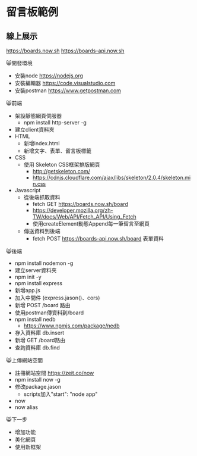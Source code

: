 # 留言板範例

## 線上展示
https://boards.now.sh
https://boards-api.now.sh

😸開發環境
+ 安裝node https://nodejs.org
+ 安裝編輯器 https://code.visualstudio.com
+ 安裝postman https://www.getpostman.com

😸前端
+ 架設靜態網頁伺服器
  + npm install http-server -g
+ 建立client資料夾
+ HTML
  + 新增index.html
  + 新增文字、表單、留言板標籤
+ CSS
  + 使用 Skeleton CSS框架排版網頁
    + http://getskeleton.com/
    + https://cdnjs.cloudflare.com/ajax/libs/skeleton/2.0.4/skeleton.min.css
+ Javascript
  + 從後端抓取資料
    + fetch GET https://boards.now.sh/board
    + https://developer.mozilla.org/zh-TW/docs/Web/API/Fetch_API/Using_Fetch
    + 使用createElement動態Append每一筆留言至網頁
  + 傳送資料到後端
    + fetch POST https://boards-api.now.sh/board 表單資料

😸後端
+ npm install nodemon -g
+ 建立server資料夾
+ npm init -y
+ npm install express
+ 新增app.js
+ 加入中間件 (express.jason()、cors)
+ 新增 POST /board 路由
+ 使用postman傳資料到/board
+ npm install nedb
  + https://www.npmjs.com/package/nedb
+ 存入資料庫 db.insert
+ 新增 GET /board路由
+ 查詢資料庫 db.find

😸上傳網站空間
+ 註冊網站空間 https://zeit.co/now
+ npm install now -g
+ 修改package.jason
  + scripts加入"start": "node app"
+ now
+ now alias

😸下一步
+ 增加功能
+ 美化網頁
+ 使用新框架
